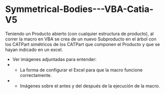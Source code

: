 # Symmetrical-Bodies---VBA-Catia-V5
Teniendo un Producto abierto (con cualquier estructura de producto), al correr la macro en VBA se crea de un nuevo Subproducto en el árbol con los CATPart simétricos de los CATPart que componen el Producto y que se hayan indicado en un excel.

* Ver imágenes adjuntadas para entender:
* * La forma de configurar el Excel para que la macro funcione correctamente.
* * Imágenes sobre el antes y del después de la ejecución de la macro.
